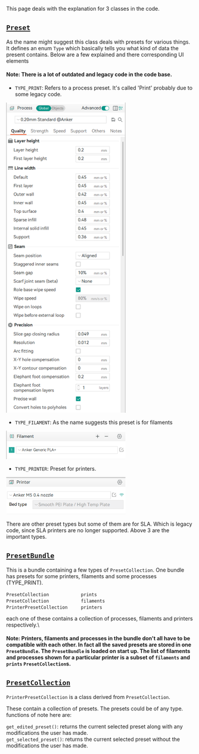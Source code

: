 This page deals with the explanation for 3 classes in the code.

## [`Preset`](../../src/libslic3r/Preset.hpp)

As the name might suggest this class deals with presets for various things. It defines an enum `Type` which basically tells you what kind of data the present contains. Below are a few explained and there corresponding UI elements

#### Note: There is a lot of outdated and legacy code in the code base.

- `TYPE_PRINT`: Refers to a process preset. It's called 'Print' probably due to some legacy code.

<img src="../images/process-preset.png" alt="Example Image" width="320">

- `TYPE_FILAMENT`: As the name suggests this preset is for filaments

<img src="../images/filament-preset.png" alt="Example Image" width="320">

- `TYPE_PRINTER`: Preset for printers.

<img src="../images/printer-preset.png" alt="Example Image" width="320">

There are other preset types but some of them are for SLA. Which is legacy code, since SLA printers are no longer supported. Above 3 are the important types.

## [`PresetBundle`](../../src/libslic3r/PresetBundle.hpp)

This is a bundle containing a few types of `PresetCollection`. One bundle has presets for some printers, filaments and some processes (TYPE_PRINT).

`PresetCollection            prints`\
`PresetCollection            filaments`\
`PrinterPresetCollection     printers`

each one of these contains a collection of processes, filaments and printers respectively.\

#### Note: Printers, filaments and processes in the bundle don't all have to be compatible with each other. In fact all the saved presets are stored in one `PresetBundle`. The `PresetBundle` is loaded on start up. The list of filaments and processes shown for a particular printer is a subset of `filaments` and `prints` `PresetCollection`s.

## [`PresetCollection`](../../src/libslic3r/Preset.hpp)

`PrinterPresetCollection` is a class derived from `PresetCollection`.

These contain a collection of presets. The presets could be of any type.\
functions of note here are:

`get_edited_preset()`: returns the current selected preset along with any modifications the user has made.\
`get_selected_preset()`: returns the current selected preset without the modifications the user has made.
